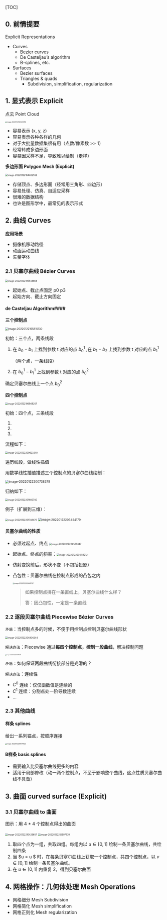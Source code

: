 [TOC]





## 0. 前情提要

 Explicit Representations

+ Curves 
  + Bezier curves 
  + De Casteljau’s algorithm
  + B-splines, etc. 
+ Surfaces
  + Bezier surfaces
  + Triangles & quads
    + Subdivision, simplification, regularization



## 1. 显式表示 Explicit

点云 Point Cloud

<img src="https://www.qiniu.cregskin.com/202201221642447.png" alt="image-20220122164204416" style="zoom:33%;" />

+ 容易表示 (x, y, z)
+ 容易表示各种各样的几何
+ 对于大批量数据集很有用（点数/像素数 >> 1）
+ 经常转成多边形面
+ 容易因采样不足，导致难以绘制（走样）



**多边形面 Polygon Mesh (Explicit)**

<img src="https://www.qiniu.cregskin.com/202201221644584.png" alt="image-20220122164402559" style="zoom:50%;" />



+ 存储顶点、多边形面（经常用三角形、四边形）
+ 容易处理、仿真、自适应采样
+ 很难的数据结构
+ 也许是图形学中，最常见的表示形式





## 2. 曲线 Curves

**应用场景**

+ 摄像机移动路径
+ 动画运动曲线
+ 矢量字体



### 2.1 贝塞尔曲线 Bézier Curves

<img src="https://www.qiniu.cregskin.com/202201221955747.png" alt="image-20220122195548668" style="zoom:50%;" />

+ 起始点、截止点固定 p0 p3
+ 起始方向、截止方向固定



#### de Casteljau Algorithm####

**三个控制点**

<img src="https://www.qiniu.cregskin.com/202201221958157.png" alt="image-20220122195815130" style="zoom:60%;" />

初始：三个点，两条线段

1. 在 $b_0-b_1$ 上找到参数 t 对应的点 $b_{0}^{1}$ ,在 $b_1-b_2$ 上找到参数 t 对应的点 $b_{1}^{1}$

   （两个点，一条线段）

2. 在 $b_{0}^{1} - b_{1}^{1}$ 上找到参数 t 对应的点 $b_{0}^{2}$

确定贝塞尔曲线上一个点 $b_{0}^{2}$



**四个控制点**

<img src="https://www.qiniu.cregskin.com/202201221959285.png" alt="image-20220122195949257" style="zoom:50%;" />

初始：四个点，三条线段

1.  
2.  
3. 



流程如下：

<img src="https://www.qiniu.cregskin.com/202201222006277.png" alt="image-20220122200623240" style="zoom:50%;" />

遍历线段，做线性插值



用数学线性插值描述三个控制点的贝塞尔曲线绘制：

<img src="https://www.qiniu.cregskin.com/202201222007416.png" alt="image-20220122200738379" style="zoom:70%;" />

归纳如下：

<img src="https://www.qiniu.cregskin.com/202201222016767.png" alt="image-20220122201600740" style="zoom:50%;" />



例子（扩展到三维）：

<img src="https://www.qiniu.cregskin.com/202201222017497.png" alt="image-20220122201748470" style="zoom:50%;" />





<img src="https://www.qiniu.cregskin.com/202201222034202.png" alt="image-20220122203454179" style="zoom: 67%;" />



#### 贝塞尔曲线的性质

+ 必须过起点、终点 <img src="https://www.qiniu.cregskin.com/202201222045376.png" alt="image-20220122204508347" style="zoom: 50%;" />

+ 起始点、终点的斜率：<img src="https://www.qiniu.cregskin.com/202201222041255.png" alt="image-20220122204113212" style="zoom:50%;" />

+ 仿射变换前后，形状不变（不包括投影）

+ 凸包性：贝塞尔曲线在控制点形成的凸包之内

  <img src="https://www.qiniu.cregskin.com/202201222044828.png" alt="image-20220122204441797" style="zoom:33%;" />

  > 如果控制点排在一条直线上，贝塞尔曲线什么样？
  >
  > 答：因凸包性，一定是一条直线



### 2.2 逐段贝塞尔曲线 Piecewise Bézier Curves

`矛盾`：当控制点多的时候，不便于用控制点控制贝塞尔曲线形状

<img src="https://www.qiniu.cregskin.com/202201222048274.png" alt="image-20220122204804244" style="zoom:50%;" />

`解决办法`：Piecewise 通过**每四个控制点，控制一段曲线**，解决控制问题

<img src="https://www.qiniu.cregskin.com/202201222051196.png" alt="image-20220122205139136" style="zoom: 25%;" />



`矛盾`：如何保证两段曲线衔接部分是光滑的？

`解决办法`：连续性

+ $C^0$ 连续：仅仅函数值是连续的
+ $C^1$ 连续：分割点处一阶导数连续
+ ...



### 2.3 其他曲线

#### 样条 splines

给出一系列锚点，按顺序连接

<img src="https://www.qiniu.cregskin.com/202201222057156.png" alt="image-20220122205749123" style="zoom: 33%;" />

#### B样条 basis splines

+ 需要输入比贝塞尔曲线更多的内容
+ 适用于局部修改（动一两个控制点，不至于影响整个曲线，这点性质贝塞尔曲线不具备）







## 3. 曲面 curved surface (Explicit)

### 3.1 贝塞尔曲线 to 曲面

图示：用 4 * 4 个控制点得出的曲面

<img src="https://www.qiniu.cregskin.com/202201222104689.png" alt="image-20220122210425657" style="zoom:50%;" />



<img src="https://www.qiniu.cregskin.com/202201222125978.png" alt="image-20220122212507939" style="zoom:50%;" />

1. 取四个点为一组，共取四组。每组内以 $u \in [0, 1]$ 绘制一条贝塞尔曲线，共绘制四条
2. 当 $u = u $ 时，在每条贝塞尔曲线上获取一个控制点，共四个控制点，以 $v \in [0, 1]$ 绘制一条贝塞尔曲线。
3. 在 $u \in [0, 1]$ 内重复 2，得到贝塞尔曲面





## 4. 网格操作：几何体处理 Mesh Operations

+ 网格细分 Mesh Subdivision
+ 网格简化 Mesh simplification
+ 网格正则化 Mesh regularization



